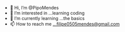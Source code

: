 - 👋 Hi, I’m @PipoMendes
- 👀 I’m interested in ...learning coding
- 🌱 I’m currently learning ...the basics
- 📫 How to reach me ...filipe0505mendes@gmail.com

<!---
PipoMendes/PipoMendes is a ✨ special ✨ repository because its `README.md` (this file) appears on your GitHub profile.
You can click the Preview link to take a look at your changes.
--->
